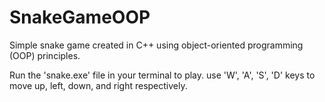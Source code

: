 # SnakeGameOOP
Simple snake game created in C++ using object-oriented programming (OOP) principles.

Run the 'snake.exe' file in your terminal to play. use 'W', 'A', 'S', 'D' keys to move up, left, down, and right respectively.

